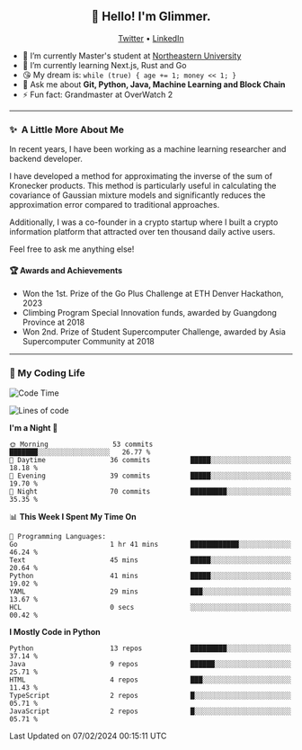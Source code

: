 <h2 align="center">👋 Hello! I'm Glimmer.</h2>
<p align="center">
  <a href="https://twitter.com/glimmerllx">Twitter</a> •
  <a href="https://www.linkedin.com/in/glimmer0x/">LinkedIn</a>
</p>

- 🔭 I’m currently Master's student at [Northeastern University](https://www.northeastern.edu/)
- 🌱 I’m currently learning Next.js, Rust and Go
- 😘 My dream is: `while (true) { age += 1; money << 1; }`
- 💬 Ask me about **Git, Python, Java, Machine Learning and Block Chain**
- ⚡ Fun fact: Grandmaster at OverWatch 2

---
### ✨&nbsp; A Little More About Me
In recent years, I have been working as a machine learning researcher and backend developer. 

I have developed a method for approximating the inverse of the sum of Kronecker products. This method is particularly useful in calculating the covariance of Gaussian mixture models and significantly reduces the approximation error compared to traditional approaches.

Additionally, I was a co-founder in a crypto startup where I built a crypto information platform that attracted over ten thousand daily active users.

Feel free to ask me anything else!

#### 🏆 Awards and Achievements
- Won the 1st. Prize of the Go Plus Challenge at ETH Denver Hackathon, 2023
- Climbing Program Special Innovation funds, awarded by Guangdong Province at 2018
- Won 2nd. Prize of Student Supercomputer Challenge, awarded by Asia Supercomputer Community at 2018

---
### 🤗 My Coding Life
<!--START_SECTION:waka-->
![Code Time](http://img.shields.io/badge/Code%20Time-1%2C325%20hrs%2054%20mins-blue)

![Lines of code](https://img.shields.io/badge/From%20Hello%20World%20I%27ve%20Written-2.2%20million%20lines%20of%20code-blue)

**I'm a Night 🦉** 

```text
🌞 Morning                53 commits          ███████░░░░░░░░░░░░░░░░░░   26.77 % 
🌆 Daytime                36 commits          █████░░░░░░░░░░░░░░░░░░░░   18.18 % 
🌃 Evening                39 commits          █████░░░░░░░░░░░░░░░░░░░░   19.70 % 
🌙 Night                  70 commits          █████████░░░░░░░░░░░░░░░░   35.35 % 
```


📊 **This Week I Spent My Time On** 

```text
💬 Programming Languages: 
Go                       1 hr 41 mins        ████████████░░░░░░░░░░░░░   46.24 % 
Text                     45 mins             █████░░░░░░░░░░░░░░░░░░░░   20.64 % 
Python                   41 mins             █████░░░░░░░░░░░░░░░░░░░░   19.02 % 
YAML                     29 mins             ███░░░░░░░░░░░░░░░░░░░░░░   13.67 % 
HCL                      0 secs              ░░░░░░░░░░░░░░░░░░░░░░░░░   00.42 % 
```

**I Mostly Code in Python** 

```text
Python                   13 repos            █████████░░░░░░░░░░░░░░░░   37.14 % 
Java                     9 repos             ██████░░░░░░░░░░░░░░░░░░░   25.71 % 
HTML                     4 repos             ███░░░░░░░░░░░░░░░░░░░░░░   11.43 % 
TypeScript               2 repos             █░░░░░░░░░░░░░░░░░░░░░░░░   05.71 % 
JavaScript               2 repos             █░░░░░░░░░░░░░░░░░░░░░░░░   05.71 % 
```




 Last Updated on 07/02/2024 00:15:11 UTC
<!--END_SECTION:waka-->
